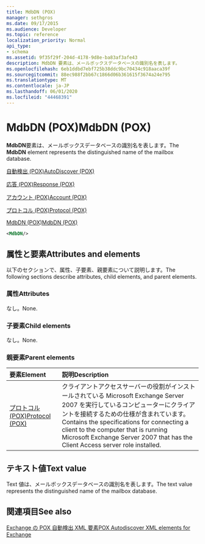 ```yaml
---
title: MdbDN (POX)
manager: sethgros
ms.date: 09/17/2015
ms.audience: Developer
ms.topic: reference
localization_priority: Normal
api_type:
- schema
ms.assetid: 9f35f29f-204d-4178-9d8e-ba83af3afe43
description: MdbDN 要素は、メールボックスデータベースの識別名を表します。
ms.openlocfilehash: 6eb1ddbd7ebf725b38ddc9bc70434c918aaca39f
ms.sourcegitcommit: 88ec988f2bb67c1866d06b361615f3674a24e795
ms.translationtype: MT
ms.contentlocale: ja-JP
ms.lasthandoff: 06/01/2020
ms.locfileid: "44468391"
---
```

# <a name="mdbdn-pox"></a><span data-ttu-id="d1bd3-103">MdbDN (POX)</span><span class="sxs-lookup"><span data-stu-id="d1bd3-103">MdbDN (POX)</span></span>

<span data-ttu-id="d1bd3-104">**MdbDN**要素は、メールボックスデータベースの識別名を表します。</span><span class="sxs-lookup"><span data-stu-id="d1bd3-104">The **MdbDN** element represents the distinguished name of the mailbox database.</span></span> 
  
[<span data-ttu-id="d1bd3-105">自動検出 (POX)</span><span class="sxs-lookup"><span data-stu-id="d1bd3-105">AutoDiscover (POX)</span></span>](autodiscover-pox.md)
  
[<span data-ttu-id="d1bd3-106">応答 (POX)</span><span class="sxs-lookup"><span data-stu-id="d1bd3-106">Response (POX)</span></span>](response-pox.md)
  
[<span data-ttu-id="d1bd3-107">アカウント (POX)</span><span class="sxs-lookup"><span data-stu-id="d1bd3-107">Account (POX)</span></span>](account-pox.md)
  
[<span data-ttu-id="d1bd3-108">プロトコル (POX)</span><span class="sxs-lookup"><span data-stu-id="d1bd3-108">Protocol (POX)</span></span>](protocol-pox.md)
  
[<span data-ttu-id="d1bd3-109">MdbDN (POX)</span><span class="sxs-lookup"><span data-stu-id="d1bd3-109">MdbDN (POX)</span></span>](mdbdn-pox.md)
  
```xml
<MdbDN/>
```

## <a name="attributes-and-elements"></a><span data-ttu-id="d1bd3-110">属性と要素</span><span class="sxs-lookup"><span data-stu-id="d1bd3-110">Attributes and elements</span></span>

<span data-ttu-id="d1bd3-111">以下のセクションで、属性、子要素、親要素について説明します。</span><span class="sxs-lookup"><span data-stu-id="d1bd3-111">The following sections describe attributes, child elements, and parent elements.</span></span>
  
### <a name="attributes"></a><span data-ttu-id="d1bd3-112">属性</span><span class="sxs-lookup"><span data-stu-id="d1bd3-112">Attributes</span></span>

<span data-ttu-id="d1bd3-113">なし。</span><span class="sxs-lookup"><span data-stu-id="d1bd3-113">None.</span></span>
  
### <a name="child-elements"></a><span data-ttu-id="d1bd3-114">子要素</span><span class="sxs-lookup"><span data-stu-id="d1bd3-114">Child elements</span></span>

<span data-ttu-id="d1bd3-115">なし。</span><span class="sxs-lookup"><span data-stu-id="d1bd3-115">None.</span></span>
  
### <a name="parent-elements"></a><span data-ttu-id="d1bd3-116">親要素</span><span class="sxs-lookup"><span data-stu-id="d1bd3-116">Parent elements</span></span>

|<span data-ttu-id="d1bd3-117">**要素**</span><span class="sxs-lookup"><span data-stu-id="d1bd3-117">**Element**</span></span>|<span data-ttu-id="d1bd3-118">**説明**</span><span class="sxs-lookup"><span data-stu-id="d1bd3-118">**Description**</span></span>|
|:-----|:-----|
|[<span data-ttu-id="d1bd3-119">プロトコル (POX)</span><span class="sxs-lookup"><span data-stu-id="d1bd3-119">Protocol (POX)</span></span>](protocol-pox.md) <br/> |<span data-ttu-id="d1bd3-120">クライアントアクセスサーバーの役割がインストールされている Microsoft Exchange Server 2007 を実行しているコンピューターにクライアントを接続するための仕様が含まれています。</span><span class="sxs-lookup"><span data-stu-id="d1bd3-120">Contains the specifications for connecting a client to the computer that is running Microsoft Exchange Server 2007 that has the Client Access server role installed.</span></span>  <br/> |
   
## <a name="text-value"></a><span data-ttu-id="d1bd3-121">テキスト値</span><span class="sxs-lookup"><span data-stu-id="d1bd3-121">Text value</span></span>

<span data-ttu-id="d1bd3-122">Text 値は、メールボックスデータベースの識別名を表します。</span><span class="sxs-lookup"><span data-stu-id="d1bd3-122">The text value represents the distinguished name of the mailbox database.</span></span>
  
## <a name="see-also"></a><span data-ttu-id="d1bd3-123">関連項目</span><span class="sxs-lookup"><span data-stu-id="d1bd3-123">See also</span></span>



[<span data-ttu-id="d1bd3-124">Exchange の POX 自動検出 XML 要素</span><span class="sxs-lookup"><span data-stu-id="d1bd3-124">POX Autodiscover XML elements for Exchange</span></span>](pox-autodiscover-xml-elements-for-exchange.md)

